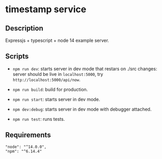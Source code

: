 # timestamp service

## Description

Expressjs + typescript + node 14 example server.

## Scripts

- `npm run dev`: starts server in dev mode that restars on ./src changes:
  server should be live in `localhost:5000`, try `http://localhost:5000/api/now`.

- `npm run build`: build for production.

- `npm run start`: starts server in dev mode.

- `npm dev:debug`: starts server in dev mode with debugger attached.

- `npm run test`: runs tests.

## Requirements

```
"node": "^14.0.0",
"npm": "^6.14.4"
```
